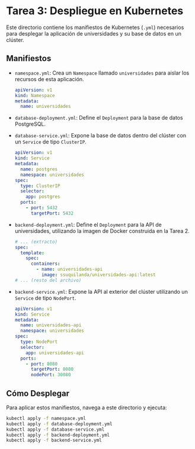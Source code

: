 # Tarea 3: Despliegue en Kubernetes

Este directorio contiene los manifiestos de Kubernetes (`.yml`) necesarios para desplegar la aplicación de universidades y su base de datos en un clúster.

## Manifiestos

-   `namespace.yml`: Crea un `Namespace` llamado `universidades` para aislar los recursos de esta aplicación.

    ```yaml
    apiVersion: v1
    kind: Namespace
    metadata:
      name: universidades
    ```

-   `database-deployment.yml`: Define el `Deployment` para la base de datos PostgreSQL.
-   `database-service.yml`: Expone la base de datos dentro del clúster con un `Service` de tipo `ClusterIP`.

    ```yaml
    apiVersion: v1
    kind: Service
    metadata:
      name: postgres
      namespace: universidades
    spec:
      type: ClusterIP
      selector:
        app: postgres
      ports:
        - port: 5432
          targetPort: 5432
    ```

-   `backend-deployment.yml`: Define el `Deployment` para la API de universidades, utilizando la imagen de Docker construida en la Tarea 2.

    ```yaml
    # ... (extracto)
    spec:
      template:
        spec:
          containers:
            - name: universidades-api
              image: ssuquilanda/universidades-api:latest
    # ... (resto del archivo)
    ```

-   `backend-service.yml`: Expone la API al exterior del clúster utilizando un `Service` de tipo `NodePort`.

    ```yaml
    apiVersion: v1
    kind: Service
    metadata:
      name: universidades-api
      namespace: universidades
    spec:
      type: NodePort
      selector:
        app: universidades-api
      ports:
        - port: 8080
          targetPort: 8080
          nodePort: 30080
    ```

## Cómo Desplegar

Para aplicar estos manifiestos, navega a este directorio y ejecuta:

```bash
kubectl apply -f namespace.yml
kubectl apply -f database-deployment.yml
kubectl apply -f database-service.yml
kubectl apply -f backend-deployment.yml
kubectl apply -f backend-service.yml
```

